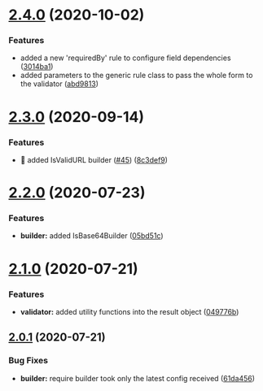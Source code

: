 # [2.4.0](https://github.com/ziccardi/json-data-validator/compare/2.3.0...2.4.0) (2020-10-02)


### Features

* added a new 'requiredBy' rule to configure field dependencies ([3014ba1](https://github.com/ziccardi/json-data-validator/commit/3014ba18a73e0f4d386704e36c2c438a60270035))
* added parameters to the generic rule class to pass the whole form to the validator ([abd9813](https://github.com/ziccardi/json-data-validator/commit/abd98139d52a8ee609284ea46e5047b7cc017bec))



# [2.3.0](https://github.com/ziccardi/json-data-validator/compare/2.2.0...2.3.0) (2020-09-14)


### Features

* 🎸 added IsValidURL builder ([#45](https://github.com/ziccardi/json-data-validator/issues/45)) ([8c3def9](https://github.com/ziccardi/json-data-validator/commit/8c3def977bee429be46ccc268e207596e71c2093))



# [2.2.0](https://github.com/ziccardi/json-data-validator/compare/2.1.0...2.2.0) (2020-07-23)


### Features

* **builder:** added IsBase64Builder ([05bd51c](https://github.com/ziccardi/json-data-validator/commit/05bd51ce2d4eb1f8979bf38ce9f3d0f876f03b62))



# [2.1.0](https://github.com/ziccardi/json-data-validator/compare/2.0.1...2.1.0) (2020-07-21)


### Features

* **validator:** added utility functions into the result object ([049776b](https://github.com/ziccardi/json-data-validator/commit/049776bbff502c04fb79c8fb9cfc2f9b3552fb31))



## [2.0.1](https://github.com/ziccardi/json-data-validator/compare/2.0.0...2.0.1) (2020-07-21)


### Bug Fixes

* **builder:** require builder took only the latest config received ([61da456](https://github.com/ziccardi/json-data-validator/commit/61da45603f4a0e4acee5fbcc7d3b917f8e1312a6))



